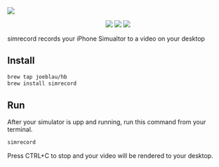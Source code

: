 <img src="https://cdn.rawgit.com/joeblau/simrecord/master/.github/simrecord.svg"/>

<p align="center">
  <a href="https://www.apple.com/macos/"><img src="https://img.shields.io/badge/platform-macOS-brightgreen.svg?style=flat-square"/></a>
  <a href="https://github.com/joeblau/simrecord/releases"><img src="https://img.shields.io/github/downloads/joeblau/simrecord/total.svg?style=flat-square"/></a>
  <a href="https://github.com/joeblau/simrecord/blob/master/LICENSE"><img src="https://img.shields.io/github/license/joeblau/simrecord.svg?style=flat-square"/></a>
</p>

simrecord records your iPhone Simualtor to a video on your desktop

## Install

```bash
brew tap joeblau/hb
brew install simrecord
```


## Run

After your simulator is upp and running, run this command from your terminal.

```bash
simrecord
```

Press CTRL+C to stop and your video will be rendered to your desktop.